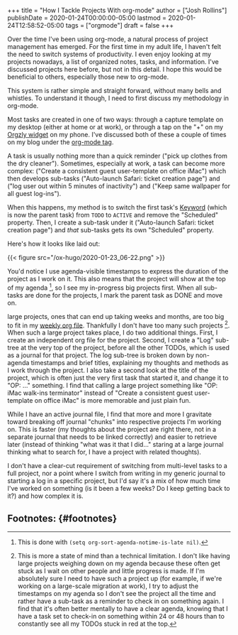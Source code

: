 +++
title = "How I Tackle Projects With org-mode"
author = ["Josh Rollins"]
publishDate = 2020-01-24T00:00:00-05:00
lastmod = 2020-01-24T12:58:52-05:00
tags = ["orgmode"]
draft = false
+++

Over the time I've been using org-mode, a natural process of project management has emerged. For the first time in my adult life, I haven't felt the need to switch systems of productivity. I even enjoy looking at my projects nowadays, a list of organized notes, tasks, and information. I've discussed projects here before, but not in this detail. I hope this would be beneficial to others, especially those new to org-mode.

<!--more-->

This system is rather simple and straight forward, without many bells and whistles. To understand it though, I need to first discuss my methodology in org-mode.

Most tasks are created in one of two ways: through a capture template on my desktop (either at home or at work), or through a tap on the "+" on my [Orgzly widget](http://www.orgzly.com/help) on my phone. I've discussed both of these a couple of times on my blog under the [org-mode tag](https://joshrollinswrites.com/tags/orgmode/).

A task is usually nothing more than a quick reminder ("pick up clothes from the dry cleaner"). Sometimes, especially at work, a task can become more complex: ("Create a consistent guest user-template on office iMac") which then develops sub-tasks ("Auto-launch Safari: ticket creation page") and ("log user out within 5 minutes of inactivity") and ("Keep same wallpaper for all guest log-ins").

When this happens, my method is to switch the first task's [Keyword](https://orgmode.org/manual/Workflow-states.html#Workflow-states) (which is now the parent task) from `TODO` to `ACTIVE`  and remove the "Scheduled" property. Then, I create a sub-task under it ("Auto-launch Safari: ticket creation page") and _that_ sub-tasks gets its own "Scheduled" property.

Here's how it looks like laid out:

{{< figure src="/ox-hugo/2020-01-23_06-22.png" >}}

You'd notice I use agenda-visible timestamps to express the duration of the project as I work on it. This also means that the project will show at the top of my agenda&nbsp;[^fn:1], so I see my in-progress big projects first. When all sub-tasks are done for the projects, I mark the parent task as DONE and move on.

large projects, ones that can end up taking weeks and months, are too big to fit in my [weekly org file](http://localhost:1313/help-desk-head-desk/agenda-multiple-files/). Thankfully I don't have too many such projects&nbsp;[^fn:2]. When such a large project takes place, I do two additional things. First, I create an independent org file for the project. Second, I create a "Log" sub-tree at the very top of the project, before all the other TODOs, which is used as a journal for that project. The log sub-tree is broken down by non-agenda timestamps and brief titles, explaining my thoughts and methods as I work through the project. I also take a second look at the title of the project, which is often just the very first task that started it, and change it to "OP: ..." something. I find that calling a large project something like "OP: iMac walk-ins terminator" instead of "Create a consistent guest user-template on office iMac" is more memorable and just plain fun.

While I have an active journal file, I find that more and more I gravitate toward breaking off journal "chunks" into respective projects I'm working on. This is faster (my thoughts about the project are right there, not in a separate journal that needs to be linked correctly) and easier to retrieve later (instead of thinking "what was it that I did..." staring at a large journal thinking what to search for, I have a project with related thoughts).

I don't have a clear-cut requirement of switching from multi-level tasks to a full project, nor a point where I switch from writing in my generic journal to starting a log in a specific project, but I'd say it's a mix of how much time I've worked on something (is it been a few weeks? Do I keep getting back to it?) and how complex it is.


## Footnotes: {#footnotes}

[^fn:1]: This is done with `(setq org-sort-agenda-notime-is-late nil)`.
[^fn:2]: This is more a state of mind than a technical limitation. I don't like having large projects weighing down on my agenda because these often get stuck as I wait on other people and little progress is made. If I'm absolutely sure I need to have such a project up (for example, if we're working on a large-scale migration at work), I try to adjust the timestamps on my agenda so I don't see the project all the time and rather have a sub-task as a reminder to check in on something again. I find that it's often better mentally to have a clear agenda, knowing that I have a task set to check-in on something within 24 or 48 hours than to constantly see all my TODOs stuck in red at the top.